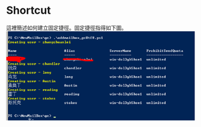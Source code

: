 # Shortcut
這裡簡述如何建立固定捷徑。固定捷徑指得如下圖。
![image](https://github.com/lexsaints/powershell/blob/master/IMG/ps2.png)
